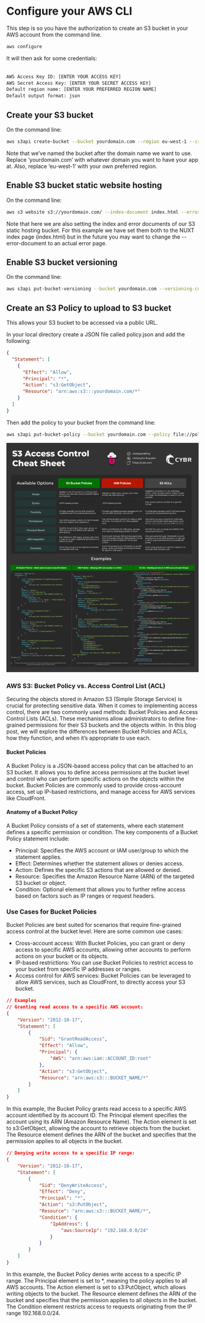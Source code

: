 # Configure your AWS CLI

This step is so you have the authorization to create an S3 bucket in your AWS account from the command line.

```bash
aws configure
```

It will then ask for some credentials:

```bash

AWS Access Key ID: [ENTER YOUR ACCESS KEY]
AWS Secret Access Key: [ENTER YOUR SECRET ACCESS KEY]
Default region name: [ENTER YOUR PREFERRED REGION NAME]
Default output format: json

```

## Create your S3 bucket

On the command line:

```bash
aws s3api create-bucket --bucket yourdomain.com --region eu-west-1 --create-bucket-configuration LocationConstraint=eu-west-1
```

Note that we’ve named the bucket after the domain name we want to use. Replace ‘yourdomain.com’ with whatever domain you want to have your app at. Also, replace ‘eu-west-1’ with your own preferred region.

## Enable S3 bucket static website hosting
On the command line:

```bash
aws s3 website s3://yourdomain.com/ --index-document index.html --error-document index.html
```
Note that here we are also setting the index and error documents of our S3 static hosting bucket. For this example we have set them both to the NUXT index page (index.html) but in the future you may want to change the --error-document to an actual error page.


## Enable S3 bucket versioning
On the command line:

```bash
aws s3api put-bucket-versioning --bucket yourdomain.com --versioning-configuration Status=Enabled

```
## Create an S3 Policy to upload to S3 bucket
This allows your S3 bucket to be accessed via a public URL.

In your local directory create a JSON file called policy.json and add the following:

```json
{
  "Statement": [
    {
      "Effect": "Allow",
      "Principal": "*",
      "Action": "s3:GetObject",
      "Resource": "arn:aws:s3:::yourdomain.com/*"
    }
  ]
}
```

Then add the policy to your bucket from the command line:

```bash
aws s3api put-bucket-policy --bucket yourdomain.com --policy file://policy.json
```

![simple s3 policy, iam policy and acl](image.png)

### AWS S3: Bucket Policy vs. Access Control List (ACL)

Securing the objects stored in Amazon S3 (Simple Storage Service) is crucial for protecting sensitive data. When it comes to implementing access control, there are two commonly used methods: Bucket Policies and Access Control Lists (ACLs). These mechanisms allow administrators to define fine-grained permissions for their S3 buckets and the objects within. In this blog post, we will explore the differences between Bucket Policies and ACLs, how they function, and when it’s appropriate to use each.

#### Bucket Policies
A Bucket Policy is a JSON-based access policy that can be attached to an S3 bucket. It allows you to define access permissions at the bucket level and control who can perform specific actions on the objects within the bucket. Bucket Policies are commonly used to provide cross-account access, set up IP-based restrictions, and manage access for AWS services like CloudFront.

#### Anatomy of a Bucket Policy
A Bucket Policy consists of a set of statements, where each statement defines a specific permission or condition. The key components of a Bucket Policy statement include:

- Principal: Specifies the AWS account or IAM user/group to which the statement applies.
- Effect: Determines whether the statement allows or denies access.
- Action: Defines the specific S3 actions that are allowed or denied.
- Resource: Specifies the Amazon Resource Name (ARN) of the targeted S3 bucket or object.
- Condition: Optional element that allows you to further refine access based on factors such as IP ranges or request headers.

### Use Cases for Bucket Policies
Bucket Policies are best suited for scenarios that require fine-grained access control at the bucket level. Here are some common use cases:

- Cross-account access: With Bucket Policies, you can grant or deny access to specific AWS accounts, allowing other accounts to perform actions on your bucket or its objects.
- IP-based restrictions: You can use Bucket Policies to restrict access to your bucket from specific IP addresses or ranges.
- Access control for AWS services: Bucket Policies can be leveraged to allow AWS services, such as CloudFront, to directly access your S3 bucket.


```json
// Examples
// Granting read access to a specific AWS account:
{
    "Version": "2012-10-17",
    "Statement": [
        {
            "Sid": "GrantReadAccess",
            "Effect": "Allow",
            "Principal": {
                "AWS": "arn:aws:iam::ACCOUNT_ID:root"
            },
            "Action": "s3:GetObject",
            "Resource": "arn:aws:s3:::BUCKET_NAME/*"
        }
    ]
}
```
In this example, the Bucket Policy grants read access to a specific AWS account identified by its account ID. The Principal element specifies the account using its ARN (Amazon Resource Name). The Action element is set to s3:GetObject, allowing the account to retrieve objects from the bucket. The Resource element defines the ARN of the bucket and specifies that the permission applies to all objects in the bucket.

```json
// Denying write access to a specific IP range:
{
    "Version": "2012-10-17",
    "Statement": [
        {
            "Sid": "DenyWriteAccess",
            "Effect": "Deny",
            "Principal": "*",
            "Action": "s3:PutObject",
            "Resource": "arn:aws:s3:::BUCKET_NAME/*",
            "Condition": {
                "IpAddress": {
                    "aws:SourceIp": "192.168.0.0/24"
                }
            }
        }
    ]
}
```
In this example, the Bucket Policy denies write access to a specific IP range. The Principal element is set to *, meaning the policy applies to all AWS accounts. The Action element is set to s3:PutObject, which allows writing objects to the bucket. The Resource element defines the ARN of the bucket and specifies that the permission applies to all objects in the bucket. The Condition element restricts access to requests originating from the IP range 192.168.0.0/24.